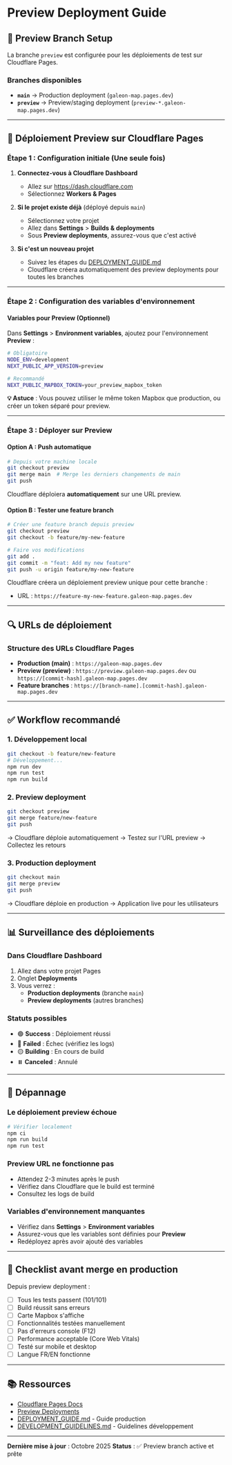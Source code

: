 # Preview Deployment Guide

## 🔄 Preview Branch Setup

La branche `preview` est configurée pour les déploiements de test sur Cloudflare Pages.

### Branches disponibles

- **`main`** → Production deployment (`galeon-map.pages.dev`)
- **`preview`** → Preview/staging deployment (`preview-*.galeon-map.pages.dev`)

---

## 🚀 Déploiement Preview sur Cloudflare Pages

### Étape 1 : Configuration initiale (Une seule fois)

1. **Connectez-vous à Cloudflare Dashboard**
   - Allez sur https://dash.cloudflare.com
   - Sélectionnez **Workers & Pages**

2. **Si le projet existe déjà** (déployé depuis `main`)
   - Sélectionnez votre projet
   - Allez dans **Settings** > **Builds & deployments**
   - Sous **Preview deployments**, assurez-vous que c'est activé

3. **Si c'est un nouveau projet**
   - Suivez les étapes du [DEPLOYMENT_GUIDE.md](DEPLOYMENT_GUIDE.md)
   - Cloudflare créera automatiquement des preview deployments pour toutes les branches

---

### Étape 2 : Configuration des variables d'environnement

#### Variables pour Preview (Optionnel)

Dans **Settings** > **Environment variables**, ajoutez pour l'environnement **Preview** :

```bash
# Obligatoire
NODE_ENV=development
NEXT_PUBLIC_APP_VERSION=preview

# Recommandé
NEXT_PUBLIC_MAPBOX_TOKEN=your_preview_mapbox_token
```

**💡 Astuce** : Vous pouvez utiliser le même token Mapbox que production, ou créer un token séparé pour preview.

---

### Étape 3 : Déployer sur Preview

#### Option A : Push automatique

```bash
# Depuis votre machine locale
git checkout preview
git merge main  # Merge les derniers changements de main
git push
```

Cloudflare déploiera **automatiquement** sur une URL preview.

#### Option B : Tester une feature branch

```bash
# Créer une feature branch depuis preview
git checkout preview
git checkout -b feature/my-new-feature

# Faire vos modifications
git add .
git commit -m "feat: Add my new feature"
git push -u origin feature/my-new-feature
```

Cloudflare créera un déploiement preview unique pour cette branche :

- URL : `https://feature-my-new-feature.galeon-map.pages.dev`

---

## 🔍 URLs de déploiement

### Structure des URLs Cloudflare Pages

- **Production (main)** : `https://galeon-map.pages.dev`
- **Preview (preview)** : `https://preview.galeon-map.pages.dev` ou `https://[commit-hash].galeon-map.pages.dev`
- **Feature branches** : `https://[branch-name].[commit-hash].galeon-map.pages.dev`

---

## ✅ Workflow recommandé

### 1. Développement local

```bash
git checkout -b feature/new-feature
# Développement...
npm run dev
npm run test
npm run build
```

### 2. Preview deployment

```bash
git checkout preview
git merge feature/new-feature
git push
```

→ Cloudflare déploie automatiquement
→ Testez sur l'URL preview
→ Collectez les retours

### 3. Production deployment

```bash
git checkout main
git merge preview
git push
```

→ Cloudflare déploie en production
→ Application live pour les utilisateurs

---

## 📊 Surveillance des déploiements

### Dans Cloudflare Dashboard

1. Allez dans votre projet Pages
2. Onglet **Deployments**
3. Vous verrez :
   - **Production deployments** (branche `main`)
   - **Preview deployments** (autres branches)

### Statuts possibles

- 🟢 **Success** : Déploiement réussi
- 🔴 **Failed** : Échec (vérifiez les logs)
- 🟡 **Building** : En cours de build
- ⏸️ **Canceled** : Annulé

---

## 🐛 Dépannage

### Le déploiement preview échoue

```bash
# Vérifier localement
npm ci
npm run build
npm run test
```

### Preview URL ne fonctionne pas

- Attendez 2-3 minutes après le push
- Vérifiez dans Cloudflare que le build est terminé
- Consultez les logs de build

### Variables d'environnement manquantes

- Vérifiez dans **Settings** > **Environment variables**
- Assurez-vous que les variables sont définies pour **Preview**
- Redéployez après avoir ajouté des variables

---

## 🎯 Checklist avant merge en production

Depuis preview deployment :

- [ ] Tous les tests passent (101/101)
- [ ] Build réussit sans erreurs
- [ ] Carte Mapbox s'affiche
- [ ] Fonctionnalités testées manuellement
- [ ] Pas d'erreurs console (F12)
- [ ] Performance acceptable (Core Web Vitals)
- [ ] Testé sur mobile et desktop
- [ ] Langue FR/EN fonctionne

---

## 📚 Ressources

- [Cloudflare Pages Docs](https://developers.cloudflare.com/pages/)
- [Preview Deployments](https://developers.cloudflare.com/pages/platform/preview-deployments/)
- [DEPLOYMENT_GUIDE.md](DEPLOYMENT_GUIDE.md) - Guide production
- [DEVELOPMENT_GUIDELINES.md](DEVELOPMENT_GUIDELINES.md) - Guidelines développement

---

**Dernière mise à jour** : Octobre 2025
**Status** : ✅ Preview branch active et prête

